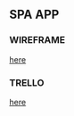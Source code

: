 ## SPA APP

### WIREFRAME 
[here](https://www.figma.com/file/TgsjQsDyz52iJeslJwGQqi/Untitled?node-id=0%3A1)

### TRELLO 

[here](https://trello.com/b/xx7Wfpvd/spa-app)